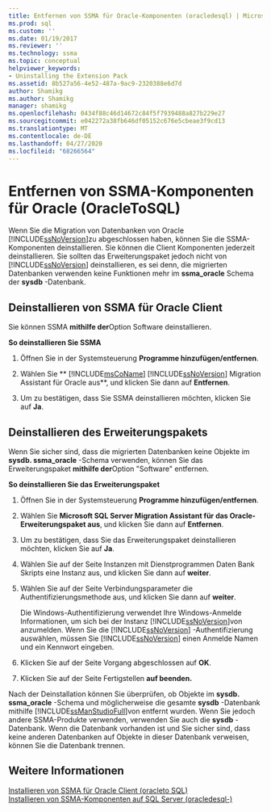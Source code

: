 ```yaml
---
title: Entfernen von SSMA für Oracle-Komponenten (oracledesql) | Microsoft-Dokumentation
ms.prod: sql
ms.custom: ''
ms.date: 01/19/2017
ms.reviewer: ''
ms.technology: ssma
ms.topic: conceptual
helpviewer_keywords:
- Uninstalling the Extension Pack
ms.assetid: 8b527a56-4e52-487a-9ac9-2320388e6d7d
author: Shamikg
ms.author: Shamikg
manager: shamikg
ms.openlocfilehash: 0434f88c46d14672c84f5f7939488a827b229e27
ms.sourcegitcommit: e042272a38fb646df05152c676e5cbeae3f9cd13
ms.translationtype: MT
ms.contentlocale: de-DE
ms.lasthandoff: 04/27/2020
ms.locfileid: "68266564"
---
```

# <a name="removing-ssma--for-oracle-components-oracletosql"></a>Entfernen von SSMA-Komponenten für Oracle (OracleToSQL)
Wenn Sie die Migration von Datenbanken von Oracle [!INCLUDE[ssNoVersion](../../includes/ssnoversion-md.md)]zu abgeschlossen haben, können Sie die SSMA-Komponenten deinstallieren. Sie können die Client Komponenten jederzeit deinstallieren. Sie sollten das Erweiterungspaket jedoch nicht von [!INCLUDE[ssNoVersion](../../includes/ssnoversion-md.md)] deinstallieren, es sei denn, die migrierten Datenbanken verwenden keine Funktionen mehr im **ssma_oracle** Schema der **sysdb** -Datenbank.  
  
## <a name="uninstalling-the-ssma-for-oracle-client"></a>Deinstallieren von SSMA für Oracle Client  
Sie können SSMA **mithilfe der**Option Software deinstallieren.  
  
**So deinstallieren Sie SSMA**  
  
1.  Öffnen Sie in der Systemsteuerung **Programme hinzufügen/entfernen**.  
  
2.  Wählen Sie ** [!INCLUDE[msCoName](../../includes/msconame_md.md)] [!INCLUDE[ssNoVersion](../../includes/ssnoversion-md.md)] Migration Assistant für Oracle aus**, und klicken Sie dann auf **Entfernen**.  
  
3.  Um zu bestätigen, dass Sie SSMA deinstallieren möchten, klicken Sie auf **Ja**.  
  
## <a name="uninstalling-the-extension-pack"></a>Deinstallieren des Erweiterungspakets  
Wenn Sie sicher sind, dass die migrierten Datenbanken keine Objekte im **sysdb. ssma_oracle** -Schema verwenden, können Sie das Erweiterungspaket **mithilfe der**Option "Software" entfernen.  
  
**So deinstallieren Sie das Erweiterungspaket**  
  
1.  Öffnen Sie in der Systemsteuerung **Programme hinzufügen/entfernen**.  
  
2.  Wählen Sie **Microsoft SQL Server Migration Assistant für das Oracle-Erweiterungspaket aus**, und klicken Sie dann auf **Entfernen**.  
  
3.  Um zu bestätigen, dass Sie das Erweiterungspaket deinstallieren möchten, klicken Sie auf **Ja**.  
  
4.  Wählen Sie auf der Seite Instanzen mit Dienstprogrammen Daten Bank Skripts eine Instanz aus, und klicken Sie dann auf **weiter**.  
  
5.  Wählen Sie auf der Seite Verbindungsparameter die Authentifizierungsmethode aus, und klicken Sie dann auf **weiter**.  
  
    Die Windows-Authentifizierung verwendet Ihre Windows-Anmelde Informationen, um sich bei der Instanz [!INCLUDE[ssNoVersion](../../includes/ssnoversion-md.md)]von anzumelden. Wenn Sie die [!INCLUDE[ssNoVersion](../../includes/ssnoversion-md.md)] -Authentifizierung auswählen, müssen Sie [!INCLUDE[ssNoVersion](../../includes/ssnoversion-md.md)] einen Anmelde Namen und ein Kennwort eingeben.  
  
6.  Klicken Sie auf der Seite Vorgang abgeschlossen auf **OK**.  
  
7.  Klicken Sie auf der Seite Fertigstellen **auf beenden.**  
  
Nach der Deinstallation können Sie überprüfen, ob Objekte im **sysdb. ssma_oracle** -Schema und möglicherweise die gesamte **sysdb** -Datenbank mithilfe [!INCLUDE[ssManStudioFull](../../includes/ssmanstudiofull-md.md)]von entfernt wurden. Wenn Sie jedoch andere SSMA-Produkte verwenden, verwenden Sie auch die **sysdb** -Datenbank. Wenn die Datenbank vorhanden ist und Sie sicher sind, dass keine anderen Datenbanken auf Objekte in dieser Datenbank verweisen, können Sie die Datenbank trennen.  
  
## <a name="see-also"></a>Weitere Informationen  
[Installieren von SSMA für Oracle Client &#40;oracleto SQL&#41;](../../ssma/oracle/installing-ssma-for-oracle-client-oracletosql.md)  
[Installieren von SSMA-Komponenten auf SQL Server &#40;oracledesql-&#41;](../../ssma/oracle/installing-ssma-components-on-sql-server-oracletosql.md)  
  
